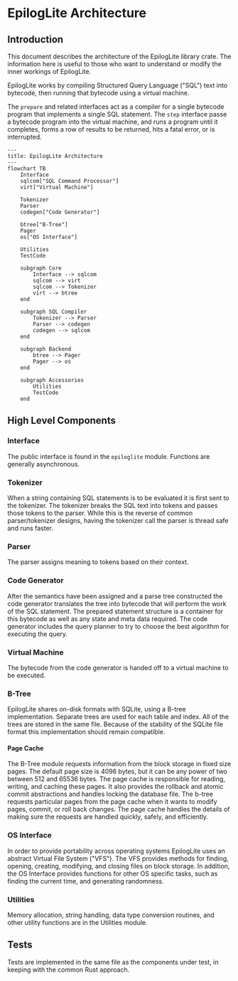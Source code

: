 # EpilogLite Architecture

## Introduction

This document describes the architecture of the EpilogLite library crate. The information here is useful to those who want to understand or modify the inner workings of EpilogLite.

EpilogLite works by compiling Structured Query Language ("SQL") text into bytecode, then running that bytecode using a virtual machine.

The `prepare` and related interfaces act as a compiler for a single bytecode program that implements a single SQL statement. The `step` interface passe a bytecode program into the virtual machine, and runs a program until it completes, forms a row of results to be returned, hits a fatal error, or is interrupted.

```mermaid
---
title: EpilogLite Architecture
---
flowchart TB
	Interface
	sqlcom["SQL Command Processor"]
	virt["Virtual Machine"]

	Tokenizer
	Parser
	codegen["Code Generator"]

	btree["B-Tree"]
	Pager
	os["OS Interface"]

	Utilities
	TestCode

	subgraph Core
		Interface --> sqlcom	
		sqlcom --> virt
		sqlcom --> Tokenizer
		virt --> btree
	end

	subgraph SQL Compiler
		Tokenizer --> Parser
		Parser --> codegen
		codegen --> sqlcom
	end

	subgraph Backend
		btree --> Pager
		Pager --> os
	end

	subgraph Accessories
		Utilities
		TestCode
	end
```

## High Level Components

### Interface

The public interface is found in the `epiloglite` module. Functions are generally asynchronous. 

### Tokenizer

When a string containing SQL statements is to be evaluated it is first sent to the tokenizer. The tokenizer breaks the SQL text into tokens and passes those tokens to the parser. While this is the reverse of common parser/tokenizer designs, having the tokenizer call the parser is thread safe and runs faster.

### Parser

The parser assigns meaning to tokens based on their context.

### Code Generator

After the semantics have been assigned and a parse tree constructed the code generator translates the tree into bytecode that will perform the work of the SQL statement. The prepared statement structure is a container for this bytecode as well as any state and meta data required. The code generator includes the query planner to try to choose the best algorithm for executing the query.

### Virtual Machine

The bytecode from the code generator is handed off to a virtual machine to be executed. 

### B-Tree

EpilogLite shares on-disk formats with SQLite, using a B-tree implementation. Separate trees are used for each table and index. All of the trees are stored in the same file. Because of the stability of the SQLite file format this implementation should remain compatible.

#### Page Cache

The B-Tree module requests information from the block storage in fixed size pages. The default page size is 4096 bytes, but it can be any power of two between 512 and 65536 bytes. The page cache is responsible for reading, writing, and caching these pages. It also provides the rollback and atomic commit abstractions and handles locking the database file. The b-tree requests particular pages from the page cache when it wants to modify pages, commit, or roll back changes. The page cache handles the details of making sure the requests are handled quickly, safely, and efficiently.

### OS Interface

In order to provide portability across operating systems EpilogLite uses an abstract Virtual File System ("VFS"). The VFS provides methods for finding, opening, creating, modifying, and closing files on block storage. In addition, the OS Interface provides functions for other OS specific tasks, such as finding the current time, and generating randomness. 

### Utilities

Memory allocation, string handling, data type conversion routines, and other utility functions are in the Utilities module. 

## Tests

Tests are implemented in the same file as the components under test, in keeping with the common Rust approach.